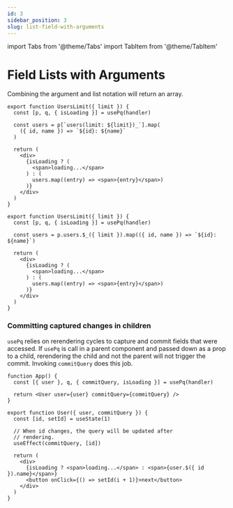 ```yaml
---
id: 3
sidebar_position: 3
slug: list-field-with-arguments
---
```


import Tabs from '@theme/Tabs'
import TabItem from '@theme/TabItem'

# Field Lists with Arguments

Combining the argument and list notation will return an array.

<Tabs>
<TabItem value="bracket" label="Bracket Keys">

```tsx
export function UsersLimit({ limit }) {
  const [p, q, { isLoading }] = usePq(handler)

  const users = p[`users(limit: ${limit})_`].map(
    ({ id, name }) => `${id}: ${name}`
  )

  return (
    <div>
      {isLoading ? (
        <span>loading...</span>
      ) : (
        users.map((entry) => <span>{entry}</span>)
      )}
    </div>
  )
}
```

</TabItem>
<TabItem value="params" label="Params Function">

```tsx
export function UsersLimit({ limit }) {
  const [p, q, { isLoading }] = usePq(handler)

  const users = p.users.$_({ limit }).map(({ id, name }) => `${id}: ${name}`)

  return (
    <div>
      {isLoading ? (
        <span>loading...</span>
      ) : (
        users.map((entry) => <span>{entry}</span>)
      )}
    </div>
  )
}
```

</TabItem>
</Tabs>

### Committing captured changes in children

`usePq` relies on rerendering cycles to capture and commit fields that were accessed. If `usePq` is call in a parent component and passed down as a prop to a child, rerendering the child and not the parent will not trigger the commit. Invoking `commitQuery` does this job.

```tsx
function App() {
  const [{ user }, q, { commitQuery, isLoading }] = usePq(handler)

  return <User user={user} commitQuery={commitQuery} />
}

export function User({ user, commitQuery }) {
  const [id, setId] = useState(1)

  // When id changes, the query will be updated after
  // rendering.
  useEffect(commitQuery, [id])

  return (
    <div>
      {isLoading ? <span>loading...</span> : <span>{user.$({ id }).name}</span>}
      <button onClick={() => setId(i + 1)}>next</button>
    </div>
  )
}
```
